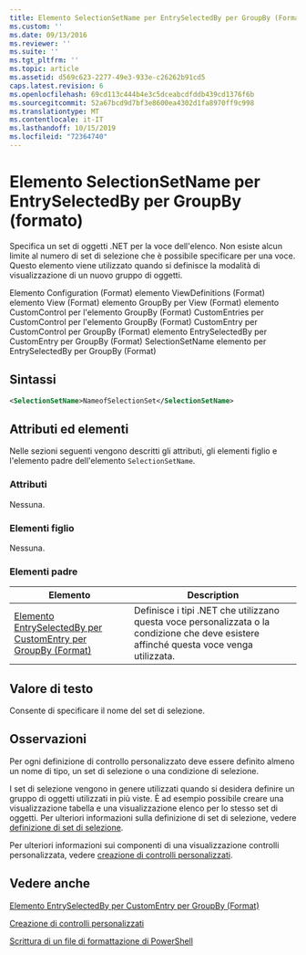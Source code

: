 ```yaml
---
title: Elemento SelectionSetName per EntrySelectedBy per GroupBy (Format) | Microsoft Docs
ms.custom: ''
ms.date: 09/13/2016
ms.reviewer: ''
ms.suite: ''
ms.tgt_pltfrm: ''
ms.topic: article
ms.assetid: d569c623-2277-49e3-933e-c26262b91cd5
caps.latest.revision: 6
ms.openlocfilehash: 69cd113c444b4e3c5dceabcdfddb439cd1376f6b
ms.sourcegitcommit: 52a67bcd9d7bf3e8600ea4302d1fa8970ff9c998
ms.translationtype: MT
ms.contentlocale: it-IT
ms.lasthandoff: 10/15/2019
ms.locfileid: "72364740"
---
```

# <a name="selectionsetname-element-for-entryselectedby-for-groupby-format"></a>Elemento SelectionSetName per EntrySelectedBy per GroupBy (formato)

Specifica un set di oggetti .NET per la voce dell'elenco. Non esiste alcun limite al numero di set di selezione che è possibile specificare per una voce. Questo elemento viene utilizzato quando si definisce la modalità di visualizzazione di un nuovo gruppo di oggetti.

Elemento Configuration (Format) elemento ViewDefinitions (Format) elemento View (Format) elemento GroupBy per View (Format) elemento CustomControl per l'elemento GroupBy (Format) CustomEntries per CustomControl per l'elemento GroupBy (Format) CustomEntry per CustomControl per GroupBy (Format) elemento EntrySelectedBy per CustomEntry per GroupBy (Format) SelectionSetName elemento per EntrySelectedBy per GroupBy (Format)

## <a name="syntax"></a>Sintassi

```xml
<SelectionSetName>NameofSelectionSet</SelectionSetName>
```

## <a name="attributes-and-elements"></a>Attributi ed elementi

Nelle sezioni seguenti vengono descritti gli attributi, gli elementi figlio e l'elemento padre dell'elemento `SelectionSetName`.

### <a name="attributes"></a>Attributi

Nessuna.

### <a name="child-elements"></a>Elementi figlio

Nessuna.

### <a name="parent-elements"></a>Elementi padre

|Elemento|Description|
|-------------|-----------------|
|[Elemento EntrySelectedBy per CustomEntry per GroupBy (Format)](./entryselectedby-element-for-customentry-for-groupby-format.md)|Definisce i tipi .NET che utilizzano questa voce personalizzata o la condizione che deve esistere affinché questa voce venga utilizzata.|

## <a name="text-value"></a>Valore di testo

Consente di specificare il nome del set di selezione.

## <a name="remarks"></a>Osservazioni

Per ogni definizione di controllo personalizzato deve essere definito almeno un nome di tipo, un set di selezione o una condizione di selezione.

I set di selezione vengono in genere utilizzati quando si desidera definire un gruppo di oggetti utilizzati in più viste. È ad esempio possibile creare una visualizzazione tabella e una visualizzazione elenco per lo stesso set di oggetti. Per ulteriori informazioni sulla definizione di set di selezione, vedere [definizione di set di selezione](./defining-selection-sets.md).

Per ulteriori informazioni sui componenti di una visualizzazione controlli personalizzata, vedere [creazione di controlli personalizzati](./creating-custom-controls.md).

## <a name="see-also"></a>Vedere anche

[Elemento EntrySelectedBy per CustomEntry per GroupBy (Format)](./entryselectedby-element-for-customentry-for-groupby-format.md)

[Creazione di controlli personalizzati](./creating-custom-controls.md)

[Scrittura di un file di formattazione di PowerShell](./writing-a-powershell-formatting-file.md)
